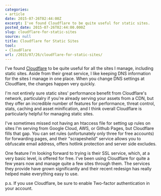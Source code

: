 ```yaml
---
categories:
- article
date: 2015-07-26T02:44:00Z
excerpt: I've found Cloudflare to be quite useful for static sites.
posted_date: 2015-07-26T02:44:00.000Z
slug: cloudflare-for-static-sites
source: null
title: Cloudflare for Static Sites
tool:
- CloudFlare
url: /2015/07/26/cloudflare-for-static-sites/
---
```


I've found [Cloudflare](https://www.cloudflare.com/) to be quite useful for all the sites I manage, including static sites. Aside from their great service, I like keeping DNS information for the sites I manage in one place. When you change DNS settings at Cloudflare, the changes happen very quickly.

I'm not entirely sure static sites' performance benefit from Cloudflare's network, particulalry if you're already serving your assets from a CDN, but they offer an incredible number of features for performance, threat control, stats, caching and asset minification, and I think overall Cloudflare is particularly helpful for managing static sites.

I've sometimes missed not having an htaccess file for setting up rules on sites I'm serving from Google Cloud, AWS, or Github Pages, but Cloudflare fills that gap. You can set rules (unfortunately only three for free accounts) for forwarding pages, and their "scrapesheild" service allows you to obfuscate email address, offers hotlink protection and server side excludes.

One feature I'm looking forward to trying is their SSL service, which, at a very basic level, is offered for free. I've been using Cloudflare for quite a few years now and manage quite a few sites through them. The services they provide have grown significantly and their recent redesign has really helped make everything easy to use.

p.s. If you use Cloudflare, be sure to enable Two-factor authentication in your account.

